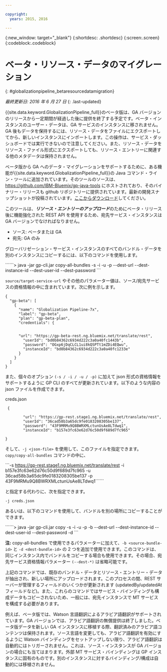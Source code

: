 ```yaml
---

copyright:
  years: 2015, 2016

---
```


{:new_window: target="_blank"}
{:shortdesc: .shortdesc}
{:screen:.screen}
{:codeblock:.codeblock}

# ベータ・リソース・データのマイグレーション
{: #globalizationpipeline_betaresourcedatamigration}

*最終更新日: 2016 年 6 月 27 日*
{: .last-updated}

{{site.data.keyword.GlobalizationPipeline_full}}のベータ版は、GA バージョンのリリースから一定期間が経過した後に提供を終了する予定です。ベータ・インスタンスのユーザー・データは、GA サービスのインスタンスに移されません。GA 後もデータを保持するには、リソース・データをファイルにエクスポートしてから、新しいインスタンスにインポートします。この操作は、サービス・ダッシュボードでは実行できないので注意してください。また、リソース・データをリソース・ファイル形式にエクスポートしても、リソース・エントリーに関連する他のメタデータは保持されません。

ベータ版から GA へのデータ・マイグレーションをサポートするために、ある機能が{{site.data.keyword.GlobalizationPipeline_full}}の Java コマンド・ライン・ツールに追加されています。そのツールのソースは、https://github.com/IBM-Bluemix/gp-java-tools にホストされており、そのバイナリー・リリースも github リポジトリーに提供されています。最新の開発スナップショットが投稿されています。[ここからダウンロード](https://w3-connections.ibm.com/communities/service/html/communityview?communityUuid=589d87cf-d0c7-4e06-ab95-4108547f90aa#fullpageWidgetId=Wa22bb771e29b_4aa9_a114_cfe53fda2cc8&file=5cdaf089-ec7c-4881-b5a0-7ab651491237)してください。

このツールは、***リソース・エントリーのアップロード***のためにベータ・リリース後に機能強化された REST API を使用するため、宛先サービス・インスタンスは GA バージョンでなければなりません。 
* ソース: ベータまたは GA
* 宛先: GA のみ

グローバリゼーション・サービス・インスタンスのすべてのバンドル・データを別のインスタンスにコピーするには、以下のコマンドを使用します。

``````> java -jar gp-cli.jar copy-all-bundles -s <source-service-url> -i <source-instance-id> -u <source-user-id> -p <source-password> --dest-url <dest-service-url> --dest-instance-id <dest-instance-id> --dest-user-id <dest-user-id> --dest-password <dest-password>```


`source/target-service-url` やその他のパラメーター値は、ソース/宛先サービスの資格情報の中に含まれています。次に例を示します。

```
{
  "gp-beta": [
    {
      "name": "Globalization Pipeline-7x",
      "label": "gp-beta",
      "plan": "gp-beta-plan",
      "credentials": {
 

      "url": "https://gp-beta-rest.ng.bluemix.net/translate/rest",
        "userId": "bd0b84362c6934d222c3a0a40fc1443b",
        "password": "OGxp6jDqCLCL1ui8kQSPTt1mZDi4EQwu",
        "instanceId": "bd0b84362c6934d222c3a0a40fc1233e"
      }
    }
  ]
}
```
また、個々のオプション `(-s / -i / -u / -p)` に加えて json 形式の資格情報をサポートするように GP CLI のすべてが更新されています。以下のような内容の json ファイルを作成できます。

creds.json 
```
 {

        "url": "https://gp-rest.stage1.ng.bluemix.net/translate/rest",
        "userId": "36cad58b3a65dc9fe0183208305be137",
        "password": "43F9MRMu9Q8BWRXMLctunUsAe8LTdwq1",
        "instanceId": "b157e3fc63e62d76c50d9f689d7fc965"

} 
```
そして、`-j <json-file>` を使用して、このファイルを指定できます。`copy/copy-all-bundles` コマンドの中に、

```-s https://gp-rest.stage1.ng.bluemix.net/translate/rest -i b157e3fc63e62d76c50d9f689d7fc965 -u 36cad58b3a65dc9fe0183208305be137 -p 43F9MRMu9Q8BWRXMLctunUsAe8LTdwq1``````

と指定する代わりに、次を指定できます。

`-j creds.json `
 
あるいは、以下のコマンドを使用して、バンドルを別の場所にコピーすることができます。 

``````> java -jar gp-cli.jar copy -s <source-service-url> -i <source-instance-id> -u <source-user-id> -p <source-password> -b <source-bundle-id> --dest-url <dest-service-url> --dest-instance-id <dest-instance-id> --dest-user-id <dest-user-id> --dest-password <dest-password> -d <dest-bundle-id>```


**注:** copy-all-bundles で使用できるパラメーターに加えて、`-b <source-bundle-id>` と `-d <dest-bundle-id>` の 2 つを追加で使用できます。このコマンドは、同じインスタンス内でバンドルをコピーする場合も使用できます。その場合、宛先サービス資格情報パラメーター `(--dest-*)` は省略可能です。


上記のコマンドでは、既存のバンドル・データとリソース・エントリー・データが抽出され、新しい場所にアップロードされます。このプロセスの間、REST サーバーが管理するフィールドのいくつかが更新されます (updatedBy/updatedAt フィールドなど)。また、これらのコマンドではサービス・バインディングも構成データもコピーされないため、一般には、宛先インスタンスで MT サービスを構成する必要があります。


例えば、ベータ版では、Watson 言語翻訳によるアラビア語翻訳がサポートされています。GA バージョンでは、アラビア語翻訳の無償提供は終了しました。ベータ版データを新しい GA インスタンスに移植する際、翻訳済みのアラビア語コンテンツは保持されます。ソース言語を変更しても、アラビア語翻訳を有効にするように Watson バインディングをセットアップしない限り、アラビア語翻訳は自動的にはトリガーされません。これは、ソース・インスタンスが GA バージョンの場合にも当てはまります。外部 MT サービス・バインディングは GP インスタンスに固有のものです。別のインスタンスに対するバインディング/構成は自動的には移植されません。




